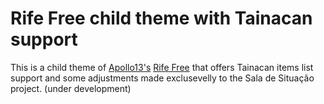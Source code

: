 # Rife Free child theme with Tainacan support

This is a child theme of [Apollo13's](https://apollo13themes.com) [Rife Free](https://wordpress.org/themes/rife-free/) that offers Tainacan items list support and some adjustments made exclusevelly to the Sala de Situação project. (under development)
